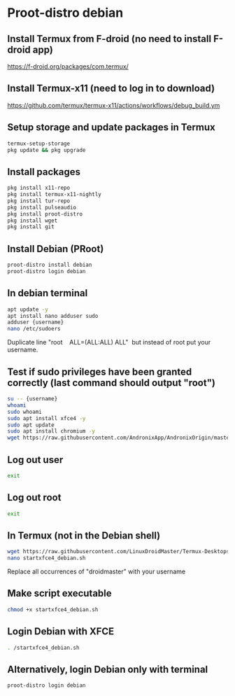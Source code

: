 # Proot-distro debian

## Install Termux from F-droid (no need to install F-droid app) 
https://f-droid.org/packages/com.termux/

## Install Termux-x11 (need to log in to download)
https://github.com/termux/termux-x11/actions/workflows/debug_build.ym  

## Setup storage and update packages in Termux
```sh
termux-setup-storage
pkg update && pkg upgrade
```

## Install packages
```sh
pkg install x11-repo
pkg install termux-x11-nightly
pkg install tur-repo
pkg install pulseaudio
pkg install proot-distro
pkg install wget
pkg install git
```

## Install Debian (PRoot)
```sh
proot-distro install debian
proot-distro login debian
```

## In debian terminal
```sh
apt update -y
apt install nano adduser sudo
adduser {username}
nano /etc/sudoers
```
Duplicate line "root    ALL=(ALL:ALL) ALL"  but instead of root put your username. 

## Test if sudo privileges have been granted correctly (last command should output "root") 
```sh
su -- {username} 
whoami
sudo whoami
sudo apt install xfce4 -y
sudo apt update
sudo apt install chromium -y
wget https://raw.githubusercontent.com/AndronixApp/AndronixOrigin/master/Uninstall/ubchromiumfix.sh && bash ubchromiumfix.sh
```

## Log out user
```sh
exit
```

## Log out root
```sh
exit
```

## In Termux (not in the Debian shell) 
```sh
wget https://raw.githubusercontent.com/LinuxDroidMaster/Termux-Desktops/main/scripts/proot_debian/startxfce4_debian.sh
nano startxfce4_debian.sh
```
Replace all occurrences of "droidmaster" with your username

## Make script executable
```sh
chmod +x startxfce4_debian.sh
```

## Login Debian with XFCE
```sh
. /startxfce4_debian.sh
```

## Alternatively, login Debian only with terminal
```sh
proot-distro login debian
```
